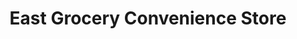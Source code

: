 ---
title: "East Grocery Convenience Store"
url: /houston/east-grocery-convenience-store/
shop: convenience
---